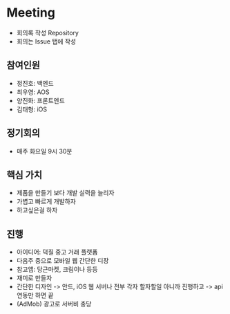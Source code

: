 # Meeting
- 회의록 작성 Repository
- 회의는 Issue 탭에 작성

## 참여인원
- 정진호: 백엔드
- 최우영: AOS
- 양진화: 프론트엔드
- 김태형: iOS

## 정기회의
- 매주 화요일 9시 30분

## 핵심 가치
- 제품을 만들기 보다 개발 실력을 늘리자
- 가볍고 빠르게 개발하자
- 하고싶은걸 하자

## 진행
- 아이디어: 덕질 중고 거래 플랫폼
- 다음주 중으로 모바일 웹 간단한 디장
- 참고앱: 당근마켓, 크림이나 등등
- 재미로 만들자
- 간단한 디자인 -> 안드, iOS 웹 서버나 전부 각자 할자할일 아니까 진행하고 -> api 연동만 하면 끝
- (AdMob) 광고로 서버비 충당

